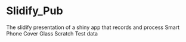 # Slidify_Pub
The slidify presentation of a shiny app that records and process Smart Phone Cover Glass Scratch Test data 
